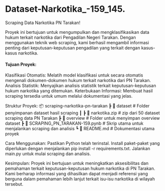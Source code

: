 # Dataset-Narkotika_-159_145.
Scraping Data Narkotika PN Tarakan! 

Proyek ini bertujuan untuk mengumpulkan dan mengklasifikasikan data hukum terkait narkotika dari Pengadilan Negeri Tarakan. Dengan menggunakan teknik web scraping, kami berhasil mengambil informasi penting dari keputusan-keputusan pengadilan yang terkait dengan kasus-kasus narkotika.

#### Tujuan Proyek:
Klasifikasi Otomatis: Melatih model klasifikasi untuk secara otomatis mengenali dokumen-dokumen hukum terkait narkotika dari PN Tarakan.
Analisis Statistik: Menyajikan analisis statistik terkait keputusan-keputusan hukum narkotika yang ditemukan.
Keterbukaan Informasi: Membuat hasil scraping tersedia untuk umum melalui dokumentasi yang jelas.

Struktur Proyek:
📦 scraping-narkotika-pn-tarakan
 ┣ 📂 dataset                                # Folder penyimpanan dataset hasil scraping
 ┃ ┣ 📂 narkotika.zip                        # zip dari 50 dataset scraping data PN Tarakan
┣ 📂 overview                                # Folder untuk menyimpan overview dataset
 ┣ 📜 SCRAPING_PN_TARAKAN-159.pynb           # Skrip utama untuk menjalankan scraping dan analisis
 ┗ 📜 README.md                              # Dokumentasi utama proyek


 Cara Menggunakan:
Pastikan Python telah terinstal.
Install paket-paket yang diperlukan dengan menjalankan pip install -r requirements.txt.
Jalankan main.py untuk mulai scraping dan analisis.

 Kesimpulan:
Proyek ini bertujuan untuk meningkatkan aksesibilitas dan pemahaman terkait keputusan-keputusan hukum narkotika di PN Tarakan. Kami berharap informasi yang dihasilkan dapat menjadi referensi yang berguna dalam pemahaman lebih lanjut terkait isu-isu narkotika di wilayah tersebut.
